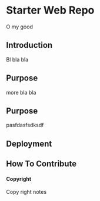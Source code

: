 # Starter Web Repo

 O my good
## Introduction
Bl bla bla

## Purpose
more bla bla

## Purpose
pasfdasfsdksdf
## Deployment

## How To Contribute

#### Copyright

Copy right notes
